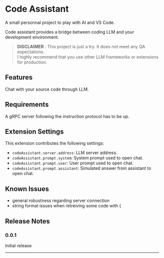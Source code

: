 # Code Assistant
A small personnal project to play with AI and VS Code.

Code assistant provides a bridge between coding LLM and your development environment.

> **DISCLAIMER** : This project is just a try. It does not meet any QA expectations.    
> I highly recommend that you use other LLM frameworks or extensions for production.

## Features
Chat with your source code through LLM.

## Requirements
A gRPC server following the instruction protocol has to be up.

## Extension Settings
This extension contributes the following settings:

* `codeAssistant.server.address`: LLM server address.
* `codeAssistant.prompt.system`: System prompt used to open chat.
* `codeAssistant.prompt.user`: User prompt used to open chat.
* `codeAssistant.prompt.assistant`: Simulated answer from assistant to open chat.

## Known Issues
- general robustness regarding server connection
- string format issues when retreiving some code with \{

## Release Notes
### 0.0.1

Initial release

---
